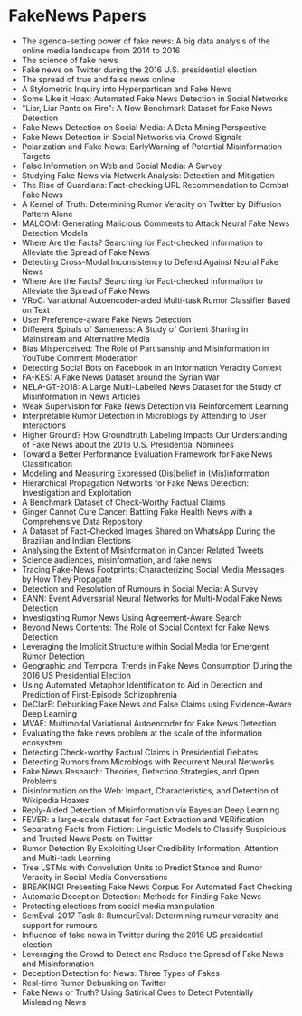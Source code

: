 # FakeNews Papers

<ul>

                             

 <li><a target="_blank" href="https://github.com/manjunath5496/FakeNews-Papers/blob/master/fn(1).pdf" style="text-decoration:none;">The agenda-setting power of
fake news: A big data analysis of the online media landscape from 2014 to 2016</a></li>

 <li><a target="_blank" href="https://github.com/manjunath5496/FakeNews-Papers/blob/master/fn(2).pdf" style="text-decoration:none;">The science of fake news</a></li>

<li><a target="_blank" href="https://github.com/manjunath5496/FakeNews-Papers/blob/master/fn(3).pdf" style="text-decoration:none;">Fake news on Twitter during the 2016
U.S. presidential election</a></li>
 <li><a target="_blank" href="https://github.com/manjunath5496/FakeNews-Papers/blob/master/fn(4).pdf" style="text-decoration:none;">The spread of true and false
news online</a></li>                              
<li><a target="_blank" href="https://github.com/manjunath5496/FakeNews-Papers/blob/master/fn(5).pdf" style="text-decoration:none;">A Stylometric Inquiry into Hyperpartisan and Fake News</a></li>
<li><a target="_blank" href="https://github.com/manjunath5496/FakeNews-Papers/blob/master/fn(6).pdf" style="text-decoration:none;">Some Like it Hoax: Automated Fake News Detection in Social Networks</a></li>
 <li><a target="_blank" href="https://github.com/manjunath5496/FakeNews-Papers/blob/master/fn(7).pdf" style="text-decoration:none;">"Liar, Liar Pants on Fire":
A New Benchmark Dataset for Fake News Detection</a></li>

 <li><a target="_blank" href="https://github.com/manjunath5496/FakeNews-Papers/blob/master/fn(8).pdf" style="text-decoration:none;"> Fake News Detection on Social Media:
A Data Mining Perspective </a></li>
   <li><a target="_blank" href="https://github.com/manjunath5496/FakeNews-Papers/blob/master/fn(9).pdf" style="text-decoration:none;">Fake News Detection in Social Networks via Crowd Signals</a></li>
  
   
 <li><a target="_blank" href="https://github.com/manjunath5496/FakeNews-Papers/blob/master/fn(10).pdf" style="text-decoration:none;">Polarization and Fake News: EarlyWarning of Potential Misinformation Targets </a></li>                              
<li><a target="_blank" href="https://github.com/manjunath5496/FakeNews-Papers/blob/master/fn(11).pdf" style="text-decoration:none;">False Information on Web and Social Media: A Survey</a></li>
<li><a target="_blank" href="https://github.com/manjunath5496/FakeNews-Papers/blob/master/fn(12).pdf" style="text-decoration:none;">Studying Fake News via Network Analysis:
Detection and Mitigation</a></li>
<li><a target="_blank" href="https://github.com/manjunath5496/FakeNews-Papers/blob/master/fn(13).pdf" style="text-decoration:none;">The Rise of Guardians: Fact-checking URL Recommendation to Combat Fake News</a></li>

<li><a target="_blank" href="https://github.com/manjunath5496/FakeNews-Papers/blob/master/fn(14).pdf" style="text-decoration:none;">A Kernel of Truth: Determining Rumor Veracity on Twitter by Diffusion Pattern Alone</a></li>
                              
<li><a target="_blank" href="https://github.com/manjunath5496/FakeNews-Papers/blob/master/fn(15).pdf" style="text-decoration:none;">MALCOM: Generating Malicious Comments to
Attack Neural Fake News Detection Models</a></li>

<li><a target="_blank" href="https://github.com/manjunath5496/FakeNews-Papers/blob/master/fn(16).pdf" style="text-decoration:none;">Where Are the Facts? Searching for Fact-checked Information to Alleviate the Spread of Fake News</a></li>

  <li><a target="_blank" href="https://github.com/manjunath5496/FakeNews-Papers/blob/master/fn(17).pdf" style="text-decoration:none;">Detecting Cross-Modal Inconsistency to Defend Against Neural Fake News</a></li>   
  
<li><a target="_blank" href="https://github.com/manjunath5496/FakeNews-Papers/blob/master/fn(18).pdf" style="text-decoration:none;">Where Are the Facts? Searching for Fact-checked Information to Alleviate the Spread of Fake News</a></li> 

  
<li><a target="_blank" href="https://github.com/manjunath5496/FakeNews-Papers/blob/master/fn(19).pdf" style="text-decoration:none;">VRoC: Variational Autoencoder-aided Multi-task Rumor Classifier Based on Text</a></li> 

<li><a target="_blank" href="https://github.com/manjunath5496/FakeNews-Papers/blob/master/fn(20).pdf" style="text-decoration:none;">User Preference-aware Fake News Detection</a></li>

<li><a target="_blank" href="https://github.com/manjunath5496/FakeNews-Papers/blob/master/fn(21).pdf" style="text-decoration:none;">Different Spirals of Sameness: A Study of
Content Sharing in Mainstream and Alternative Media</a></li>
<li><a target="_blank" href="https://github.com/manjunath5496/FakeNews-Papers/blob/master/fn(22).pdf" style="text-decoration:none;">Bias Misperceived:
The Role of Partisanship and Misinformation in YouTube Comment Moderation</a></li> 
 <li><a target="_blank" href="https://github.com/manjunath5496/FakeNews-Papers/blob/master/fn(23).pdf" style="text-decoration:none;">Detecting Social Bots on Facebook in an Information Veracity Context</a></li> 
 

   <li><a target="_blank" href="https://github.com/manjunath5496/FakeNews-Papers/blob/master/fn(24).pdf" style="text-decoration:none;">FA-KES: A Fake News Dataset around the Syrian War</a></li>
 
   <li><a target="_blank" href="https://github.com/manjunath5496/FakeNews-Papers/blob/master/fn(25).pdf" style="text-decoration:none;">NELA-GT-2018: A Large Multi-Labelled News
Dataset for the Study of Misinformation in News Articles</a></li>                              
 <li><a target="_blank" href="https://github.com/manjunath5496/FakeNews-Papers/blob/master/fn(26).pdf" style="text-decoration:none;">Weak Supervision for Fake News
Detection via Reinforcement Learning</a></li>
 <li><a target="_blank" href="https://github.com/manjunath5496/FakeNews-Papers/blob/master/fn(27).pdf" style="text-decoration:none;">Interpretable Rumor Detection in Microblogs by Attending to User Interactions</a></li>
   
 
   <li><a target="_blank" href="https://github.com/manjunath5496/FakeNews-Papers/blob/master/fn(28).pdf" style="text-decoration:none;">Higher Ground? How Groundtruth Labeling Impacts Our Understanding of Fake News about the 2016 U.S. Presidential Nominees</a></li>
 
   <li><a target="_blank" href="https://github.com/manjunath5496/FakeNews-Papers/blob/master/fn(29).pdf" style="text-decoration:none;">Toward a Better Performance Evaluation Framework for Fake News Classification </a></li>                              

  <li><a target="_blank" href="https://github.com/manjunath5496/FakeNews-Papers/blob/master/fn(30).pdf" style="text-decoration:none;">Modeling and Measuring Expressed (Dis)belief in (Mis)information</a></li>
 
   <li><a target="_blank" href="https://github.com/manjunath5496/FakeNews-Papers/blob/master/fn(31).pdf" style="text-decoration:none;">Hierarchical Propagation Networks for Fake News Detection: Investigation and Exploitation</a></li> 
    <li><a target="_blank" href="https://github.com/manjunath5496/FakeNews-Papers/blob/master/fn(32).pdf" style="text-decoration:none;">A Benchmark Dataset of Check-Worthy Factual Claims</a></li> 

   <li><a target="_blank" href="https://github.com/manjunath5496/FakeNews-Papers/blob/master/fn(33).pdf" style="text-decoration:none;">Ginger Cannot Cure Cancer: Battling Fake
Health News with a Comprehensive Data Repository</a></li>                              

  <li><a target="_blank" href="https://github.com/manjunath5496/FakeNews-Papers/blob/master/fn(34).pdf" style="text-decoration:none;">A Dataset of Fact-Checked Images
Shared on WhatsApp During the Brazilian and Indian Elections</a></li> 
 
  <li><a target="_blank" href="https://github.com/manjunath5496/FakeNews-Papers/blob/master/fn(35).pdf" style="text-decoration:none;">Analysing the Extent of Misinformation in Cancer Related Tweets</a></li> 

  <li><a target="_blank" href="https://github.com/manjunath5496/FakeNews-Papers/blob/master/fn(36).pdf" style="text-decoration:none;">Science audiences, misinformation, and fake news</a></li> 
 
<li><a target="_blank" href="https://github.com/manjunath5496/FakeNews-Papers/blob/master/fn(37).pdf" style="text-decoration:none;">Tracing Fake-News Footprints:
Characterizing Social Media Messages by How They Propagate</a></li>
 <li><a target="_blank" href="https://github.com/manjunath5496/FakeNews-Papers/blob/master/fn(38).pdf" style="text-decoration:none;">Detection and Resolution of Rumours in Social Media: A Survey</a></li>
<li><a target="_blank" href="https://github.com/manjunath5496/FakeNews-Papers/blob/master/fn(39).pdf" style="text-decoration:none;">EANN: Event Adversarial Neural Networks for Multi-Modal Fake News Detection</a></li>
 <li><a target="_blank" href="https://github.com/manjunath5496/FakeNews-Papers/blob/master/fn(40).pdf" style="text-decoration:none;">Investigating Rumor News Using Agreement-Aware Search</a></li>                              
<li><a target="_blank" href="https://github.com/manjunath5496/FakeNews-Papers/blob/master/fn(41).pdf" style="text-decoration:none;">Beyond News Contents:
The Role of Social Context for Fake News Detection</a></li>
<li><a target="_blank" href="https://github.com/manjunath5496/FakeNews-Papers/blob/master/fn(42).pdf" style="text-decoration:none;">Leveraging the Implicit Structure within Social Media for Emergent Rumor Detection</a></li>
 
  <li><a target="_blank" href="https://github.com/manjunath5496/FakeNews-Papers/blob/master/fn(43).pdf" style="text-decoration:none;">Geographic and Temporal Trends in Fake News Consumption During the 2016 US Presidential Election</a></li>
 <li><a target="_blank" href="https://github.com/manjunath5496/FakeNews-Papers/blob/master/fn(44).pdf" style="text-decoration:none;">Using Automated Metaphor Identification to Aid in Detection and Prediction of First-Episode Schizophrenia</a></li>
   <li><a target="_blank" href="https://github.com/manjunath5496/FakeNews-Papers/blob/master/fn(45).pdf" style="text-decoration:none;">DeClarE: Debunking Fake News and False Claims using Evidence-Aware Deep Learning</a></li>  
   
<li><a target="_blank" href="https://github.com/manjunath5496/FakeNews-Papers/blob/master/fn(46).pdf" style="text-decoration:none;">MVAE: Multimodal Variational Autoencoder for Fake News Detection</a></li> 
                             
<li><a target="_blank" href="https://github.com/manjunath5496/FakeNews-Papers/blob/master/fn(47).pdf" style="text-decoration:none;">Evaluating the fake news problem at the scale of the information ecosystem</a></li>
<li><a target="_blank" href="https://github.com/manjunath5496/FakeNews-Papers/blob/master/fn(48).pdf" style="text-decoration:none;">Detecting Check-worthy Factual Claims in
Presidential Debates</a></li>

<li><a target="_blank" href="https://github.com/manjunath5496/FakeNews-Papers/blob/master/fn(49).pdf" style="text-decoration:none;">Detecting Rumors from Microblogs with Recurrent Neural Networks</a></li>
                              
<li><a target="_blank" href="https://github.com/manjunath5496/FakeNews-Papers/blob/master/fn(50).pdf" style="text-decoration:none;">Fake News Research:
Theories, Detection Strategies, and Open Problems</a></li>
<li><a target="_blank" href="https://github.com/manjunath5496/FakeNews-Papers/blob/master/fn(51).pdf" style="text-decoration:none;">Disinformation on the Web: Impact, Characteristics, and Detection of Wikipedia Hoaxes</a></li>
<li><a target="_blank" href="https://github.com/manjunath5496/FakeNews-Papers/blob/master/fn(52).pdf" style="text-decoration:none;">Reply-Aided Detection of Misinformation
via Bayesian Deep Learning</a></li>

<li><a target="_blank" href="https://github.com/manjunath5496/FakeNews-Papers/blob/master/fn(53).pdf" style="text-decoration:none;">FEVER: a large-scale dataset for Fact Extraction and VERification</a></li>
 
<li><a target="_blank" href="https://github.com/manjunath5496/FakeNews-Papers/blob/master/fn(54).pdf" style="text-decoration:none;">Separating Facts from Fiction: Linguistic Models to Classify Suspicious and Trusted News Posts on Twitter </a></li>

<li><a target="_blank" href="https://github.com/manjunath5496/FakeNews-Papers/blob/master/fn(55).pdf" style="text-decoration:none;">Rumor Detection By Exploiting User Credibility Information, Attention and Multi-task Learning</a></li>
 
  <li><a target="_blank" href="https://github.com/manjunath5496/FakeNews-Papers/blob/master/fn(56).pdf" style="text-decoration:none;">Tree LSTMs with Convolution Units to Predict Stance and Rumor Veracity in Social Media Conversations </a></li>                              

  <li><a target="_blank" href="https://github.com/manjunath5496/FakeNews-Papers/blob/master/fn(57).pdf" style="text-decoration:none;">BREAKING! Presenting Fake News Corpus For Automated Fact Checking</a></li>
 
   <li><a target="_blank" href="https://github.com/manjunath5496/FakeNews-Papers/blob/master/fn(58).pdf" style="text-decoration:none;">Automatic Deception Detection: Methods for Finding Fake News</a></li>
    <li><a target="_blank" href="https://github.com/manjunath5496/FakeNews-Papers/blob/master/fn(59).pdf" style="text-decoration:none;">Protecting elections
from social media manipulation</a></li>
 
  <li><a target="_blank" href="https://github.com/manjunath5496/FakeNews-Papers/blob/master/fn(60).pdf" style="text-decoration:none;">SemEval-2017 Task 8: RumourEval: Determining rumour veracity and support for rumours </a></li>
 
   <li><a target="_blank" href="https://github.com/manjunath5496/FakeNews-Papers/blob/master/fn(61).pdf" style="text-decoration:none;">Influence of fake news in Twitter during the 2016 US presidential election</a></li>
 
   <li><a target="_blank" href="https://github.com/manjunath5496/FakeNews-Papers/blob/master/fn(62).pdf" style="text-decoration:none;">Leveraging the Crowd to Detect and Reduce
the Spread of Fake News and Misinformation</a></li>
 
   <li><a target="_blank" href="https://github.com/manjunath5496/FakeNews-Papers/blob/master/fn(63).pdf" style="text-decoration:none;">Deception Detection for News: Three Types of Fakes</a></li>                              

  <li><a target="_blank" href="https://github.com/manjunath5496/FakeNews-Papers/blob/master/fn(64).pdf" style="text-decoration:none;">Real-time Rumor Debunking on Twitter</a></li>
 
   <li><a target="_blank" href="https://github.com/manjunath5496/FakeNews-Papers/blob/master/fn(65).pdf" style="text-decoration:none;">Fake News or Truth?
Using Satirical Cues to Detect Potentially Misleading News </a></li> 

   </ul>
     
     
